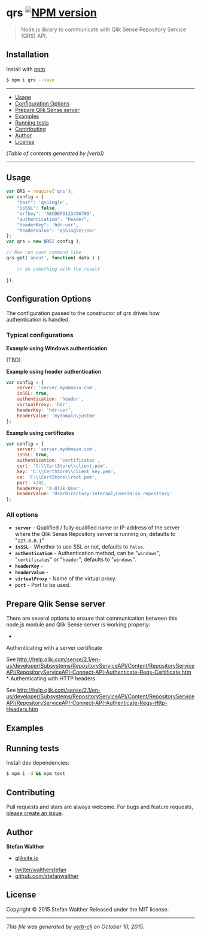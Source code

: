 # qrs [![NPM version](https://badge.fury.io/js/qrs.svg)](http://badge.fury.io/js/qrs)

> Node.js library to communicate with Qlik Sense Repository Service (QRS) API.

## Installation

Install with [npm](https://www.npmjs.com/)

```sh
$ npm i qrs --save
```

***

<!-- toc -->

* [Usage](#usage)
* [Configuration Options](#configuration-options)
* [Prepare Qlik Sense server](#prepare-qlik-sense-server)
* [Examples](#examples)
* [Running tests](#running-tests)
* [Contributing](#contributing)
* [Author](#author)
* [License](#license)

_(Table of contents generated by [verb])_

<!-- tocstop -->

***

## Usage

```js
var QRS = require('qrs');
var config = {
    "host": 'qsSingle',
    "isSSL": false, 
    "xrfkey": 'ABCDEFG123456789',
    "authentication": "header",
    "headerKey": 'hdr-usr',
    "headerValue": 'qsSingle\\swr'      
};
var qrs = new QRS( config );

// Now run your command like
qrs.get('about', function( data ) {
    
    // do something with the result
    
});
```

## Configuration Options

The configuration passed to the constructor of _qrs_ drives how authentication is handled.

### Typical configurations

**Example using Windows authentication**

(TBD)

**Example using header authentication**

```javascript
var config = {
    server: 'server.mydomain.com',
    isSSL: true,
    authentication: 'header',
    virtualProxy: 'hdr',
    headerKey: 'hdr-usr',
    headerValue: 'mydomain\justme'
}; 
```

**Example using certificates**

```js
var config = {
    server: 'server.mydomain.com',
    isSSL: true,
    authentication: 'certificates',
    cert: 'C:\\CertStore\\client.pem',
    key: 'C:\\CertStore\\client_key.pem',
    ca: 'C:\\CertStore\\root.pem',
    port: 4242,
    headerKey: 'X-Qlik-User',
    headerValue: 'UserDirectory:Internal;UserId:sa_repository'
};
```

### All options

* **`server`** - Qualified / fully qualified name or IP-address of the server where the Qlik Sense Repository server is running on, defaults to "`127.0.0.1`"
* **`isSSL`** - Whether to use SSL or not, defaults to `false`.
* **`authentication`** - Authentication method, can be "`windows`", "`certificates`" or "`header`", defaults to "`windows`".
* **`headerKey`** -
* **`headerValue`** -
* **`virtualProxy`** - Name of the virtual proxy.
* **`port`** - Port to be used.

## Prepare Qlik Sense server

There are several options to ensure that communication between this node.js module and Qlik Sense server is working properly:

* 
Authenticating with a server certificate

See http://help.qlik.com/sense/2.1/en-us/developer/Subsystems/RepositoryServiceAPI/Content/RepositoryServiceAPI/RepositoryServiceAPI-Connect-API-Authenticate-Reqs-Certificate.htm
* 
Authenticating with HTTP headers

See http://help.qlik.com/sense/2.1/en-us/developer/Subsystems/RepositoryServiceAPI/Content/RepositoryServiceAPI/RepositoryServiceAPI-Connect-API-Authenticate-Reqs-Http-Headers.htm

<!--## API-->
<!--{%= apidocs("./lib/qrs.js") %}-->

## Examples

## Running tests

Install dev dependencies:

```sh
$ npm i -d && npm test
```

## Contributing

Pull requests and stars are always welcome. For bugs and feature requests, [please create an issue](https://github.com/stefanwalther/qrs/issues/new).

## Author

**Stefan Walther**

+ [qliksite.io](http://qliksite.io)
* [twitter/waltherstefan](http://twitter.com/waltherstefan)
* [github.com/stefanwalther](http://github.com/stefanwalther)

## License

Copyright © 2015 Stefan Walther
Released under the MIT license.

***

_This file was generated by [verb-cli](https://github.com/assemble/verb-cli) on October 10, 2015._